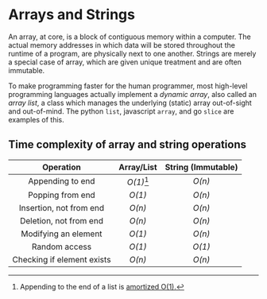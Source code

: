 # Arrays and Strings

An array, at core, is a block of contiguous memory within a computer. The actual memory addresses in which data will be stored throughout the runtime of a program, are physically next to one another. Strings are merely a special case of array, which are given unique treatment and are often immutable.

To make programming faster for the human programmer, most high-level programming languages actually implement a *dynamic array*, also called an *array list*, a class which manages the underlying (static) array out-of-sight and out-of-mind. The python `list`, javascript `array`, and go `slice` are examples of this.

## Time complexity of array and string operations

| Operation                  | Array/List | String (Immutable) |
| :------------------------: | :--------: | :----------------: |
| Appending to end           | *O(1)*[^1] | *O(n)*             |
| Popping from end           | *O(1)*     | *O(n)*             |
| Insertion, not from end    | *O(n)*     | *O(n)*             |
| Deletion, not from end     | *O(n)*     | *O(n)*             |
| Modifying an element       | *O(1)*     | *O(n)*             |
| Random access              | *O(1)*     | *O(1)*             |
| Checking if element exists | *O(n)*     | *O(n)*             |

[^1]: Appending to the end of a list is [amortized O(1).](https://en.wikipedia.org/wiki/Amortized_analysis)